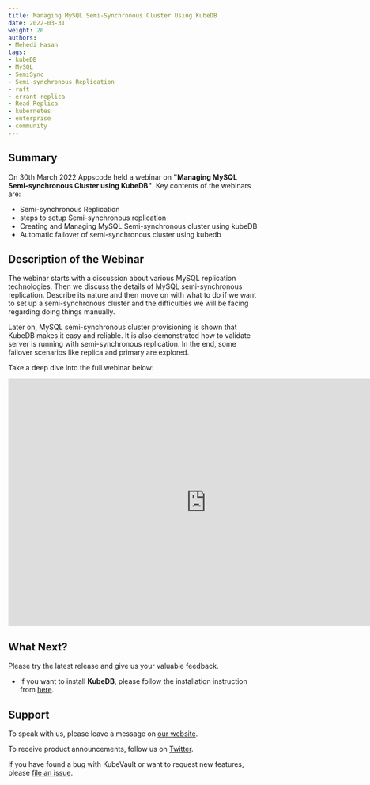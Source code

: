 ```yaml
---
title: Managing MySQL Semi-Synchronous Cluster Using KubeDB
date: 2022-03-31
weight: 20
authors:
- Mehedi Hasan
tags:
- kubeDB
- MySQL
- SemiSync
- Semi-synchronous Replication
- raft
- errant replica
- Read Replica
- kubernetes
- enterprise
- community
---
```


## Summary

On 30th March 2022 Appscode held a webinar on **"Managing MySQL Semi-synchronous Cluster using KubeDB"**. Key contents of the webinars are:

- Semi-synchronous Replication
- steps to setup Semi-synchronous replication
- Creating and Managing MySQL Semi-synchronous cluster using kubeDB
- Automatic failover of semi-synchronous cluster using kubedb


## Description of the Webinar

The webinar starts with a discussion about various MySQL replication technologies. Then we discuss the details of MySQL semi-synchronous replication. Describe its nature and then move on with what to do if we want to set up a semi-synchronous cluster and the difficulties we will be facing regarding doing things manually.

Later on, MySQL semi-synchronous cluster provisioning is shown that KubeDB makes it easy and reliable. It is also demonstrated how to validate server is running with semi-synchronous replication. In the end, some failover scenarios like replica and primary are explored. 


Take a deep dive into the full webinar below:

<iframe width="800" height="500" src="https://youtu.be/y9VgofqwGyE" title="YouTube video player" frameborder="0" allow="accelerometer; autoplay; clipboard-write; encrypted-media; gyroscope; picture-in-picture" allowfullscreen></iframe>

## What Next?

Please try the latest release and give us your valuable feedback.

* If you want to install **KubeDB**, please follow the installation instruction from [here](https://kubedb.com/docs/v2022.03.28/welcome/).

## Support

To speak with us, please leave a message on [our website](https://appscode.com/contact/).

To receive product announcements, follow us on [Twitter](https://twitter.com/KubeVault).

If you have found a bug with KubeVault or want to request new features, please [file an issue](https://github.com/kubevault/project/issues/new).
